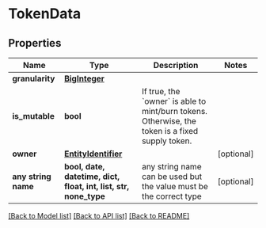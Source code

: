 # TokenData


## Properties
Name | Type | Description | Notes
------------ | ------------- | ------------- | -------------
**granularity** | [**BigInteger**](BigInteger.md) |  | 
**is_mutable** | **bool** | If true, the &#x60;owner&#x60; is able to mint/burn tokens. Otherwise, the token is a fixed supply token. | 
**owner** | [**EntityIdentifier**](EntityIdentifier.md) |  | [optional] 
**any string name** | **bool, date, datetime, dict, float, int, list, str, none_type** | any string name can be used but the value must be the correct type | [optional]

[[Back to Model list]](../README.md#documentation-for-models) [[Back to API list]](../README.md#documentation-for-api-endpoints) [[Back to README]](../README.md)


